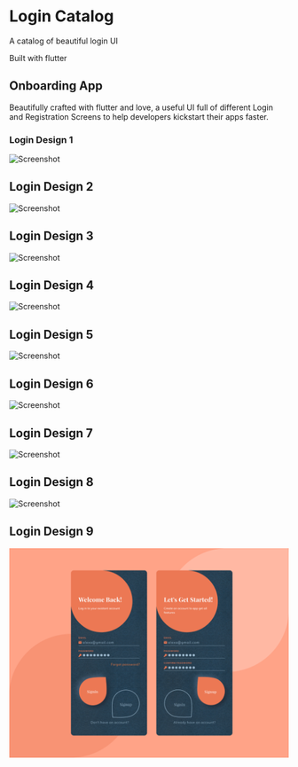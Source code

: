 # Login Catalog

A catalog of beautiful login UI

Built with flutter

## Onboarding App

Beautifully crafted with flutter and love, a useful UI full of different Login and Registration Screens
to help developers kickstart their apps faster.

### Login Design 1
![Screenshot](assets/screenshots/login1.png)

## Login Design 2
![Screenshot](assets/screenshots/login2.png )

## Login Design 3
![Screenshot](assets/screenshots/login3.png)

## Login Design 4
![Screenshot](assets/screenshots/login4.png)

## Login Design 5
![Screenshot](assets/screenshots/login5.png)

## Login Design 6
![Screenshot](assets/screenshots/login6.jpg)

## Login Design 7
![Screenshot](assets/screenshots/login7.jpg)

## Login Design 8
![Screenshot](assets/screenshots/login8.png)

## Login Design 9
![Screenshot](assets/screenshots/login9.png)

